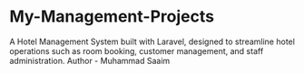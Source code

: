 # My-Management-Projects
A Hotel Management System built with Laravel, designed to streamline hotel operations such as room booking, customer management, and staff administration.
Author - Muhammad Saaim
